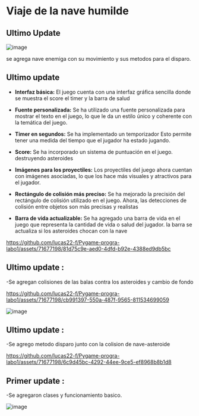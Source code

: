 # Viaje de la nave humilde 
## Ultimo Update

![image](https://github.com/lucas22-f/Pygame-progra-labo1/assets/71677198/895b5bf8-bd65-43d8-bb02-807a43ed6cfc)

se agrega nave enemiga con su movimiento y sus metodos para el disparo.


## Ultimo update

- **Interfaz básica:** El juego cuenta con una interfaz gráfica sencilla donde se muestra el score el timer y la barra de salud 

- **Fuente personalizada:** Se ha utilizado una fuente personalizada para mostrar el texto en el juego, lo que le da un estilo único y coherente con la temática del juego.

- **Timer en segundos:** Se ha implementado un temporizador Esto permite tener una medida del tiempo que el jugador ha estado jugando.

- **Score:** Se ha incorporado un sistema de puntuación en el juego. destruyendo asteroides

- **Imágenes para los proyectiles:** Los proyectiles del juego ahora cuentan con imágenes asociadas, lo que los hace más visuales y atractivos para el jugador. 

- **Rectángulo de colisión más preciso:** Se ha mejorado la precisión del rectángulo de colisión utilizado en el juego. Ahora, las detecciones de colisión entre objetos son más precisas y realistas

- **Barra de vida actualizable:** Se ha agregado una barra de vida en el juego que representa la cantidad de vida o salud del jugador. la barra se actualiza si los asteroides chocan con la nave

https://github.com/lucas22-f/Pygame-progra-labo1/assets/71677198/81d75c9e-aed0-4dfd-b92e-4388ed9db5bc


## Ultimo update : 
-Se agregan colisiones de las balas contra los asteroides y cambio de fondo

https://github.com/lucas22-f/Pygame-progra-labo1/assets/71677198/cb991397-550a-487f-9565-811534699059

![image](https://github.com/lucas22-f/Pygame-progra-labo1/assets/71677198/059abc98-2201-448d-b28a-8c70f653ca5c)


## Ultimo update : 
-Se agrego metodo disparo junto con la colision de nave-asteroide

https://github.com/lucas22-f/Pygame-progra-labo1/assets/71677198/6c9d45bc-4292-44ee-9ce5-ef8968b8b1d8


## Primer update :
-Se agregaron clases y funcionamiento basico. 

![image](https://github.com/lucas22-f/Pygame-progra-labo1/assets/71677198/397f5f88-0a62-470e-a78b-57cc1b6fc536)




